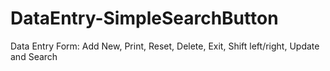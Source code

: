 # DataEntry-SimpleSearchButton
Data Entry Form: Add New, Print, Reset, Delete, Exit, Shift left/right, Update and Search
